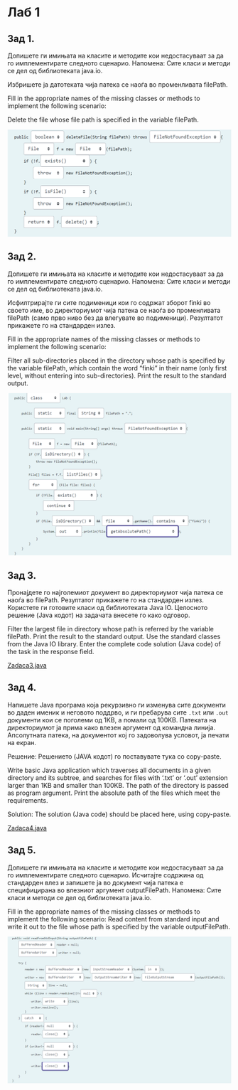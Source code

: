 # Лаб 1
## Зад 1.
Допишете ги имињата на класите и методите кои недостасуваат за да го имплементирате следното сценарио. Напомена: Сите класи и методи се дел од библиотеката java.io.

Избришете ја датотеката чија патека се наоѓа во променливата filePath. 

Fill in the appropriate names of the missing classes or methods to implement the following scenario:

Delete the file whose file path is specified in the variable filePath.

![z1.png](Files/z1.png)

## Зад 2.
Допишете ги имињата на класите и методите кои недостасуваат за да го имплементирате следното сценарио. Напомена: Сите класи и методи се дел од библиотеката java.io.

Исфилтрирајте ги сите подименици кои го содржат зборот finki во своето име, во директориумот чија патека се наоѓа во променливата filePath (само прво ниво без да влегувате во подименици). Резултатот прикажете го на стандарден излез.

Fill in the appropriate names of the missing classes or methods to implement the following scenario:

Filter all sub-directories placed in the directory whose path is specified by the variable filePath, which contain the word “finki” in their name (only first level, without entering into sub-directories). Print the result to the standard output.

![z2.png](Files/z2.png)

## Зад 3.
Пронајдете го најголемиот документ во директориумот чија патека се наоѓа во filePath.  Резултатот прикажете го на стандарден излез. 
Користете ги готовите класи од библиотеката Java IO. Целосното решение (Java кодот) на задачата внесете го како одговор.

Filter the largest file in directory whose path is referred by the variable filePath. Print the result to the standard output. 
Use the standard classes from the Java IO library. Enter the complete code solution (Java code) of the task in the response field.

[Zadaca3.java](zadaca3.java)

## Зад 4.
Напишете Java програма која рекурзивно ги изменува сите документи во даден именик и неговото поддрво, и ги пребарува сите `.txt` или `.out` документи кои се поголеми од 1KB, a помали од 100KB. Патеката на директориумот ја прима како влезен аргумент од командна линија. Апсолутната патека, на документот кој го задоволува условот, ја печати  на екран.

Решение: Решението (JAVA кодот) го поставувате тука со copy-paste.

Write basic Java application which traverses all documents in a given directory and its subtree, and searches for files with ‘.txt’ or ‘.out’ extension larger than 1KB and smaller than 100KB. The path of the directory is passed as program argument.  Print the absolute path of the files which meet the requirements.

Solution: The solution (Java code) should be placed here, using copy-paste.

[Zadaca4.java](zadaca4.java)

## Зад 5.
Допишете ги имињата на класите и методите кои недостасуваат за да го имплементирате следното сценарио.
Исчитајте содржина од стандарден влез и запишете ја во документ чија патека е специфицирана во влезниот аргумент outputFilePath.
Напомена: Сите класи и методи се дел од библиотеката java.io.

Fill in the appropriate names of the missing classes or methods to implement the following scenario:
Read content from standard input and write it out to the file whose path is specified by the variable outputFilePath.

![z3.png](Files/z3.png)
